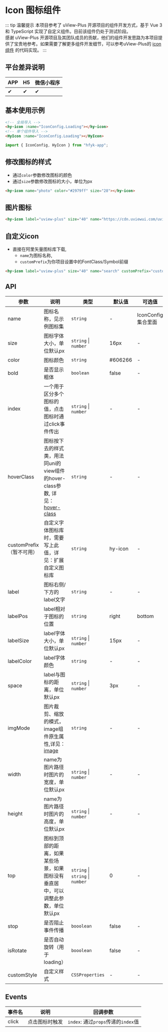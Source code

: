 # Icon 图标组件
::: tip 温馨提示
本项目参考了 uView-Plus 开源项目的组件开发方式，基于 Vue 3 和 TypeScript 实现了自定义组件。目前该组件仍处于测试阶段。<br>
感谢 uView-Plus 开源项目及其团队成员的贡献，他们的组件开发思路为本项目提供了宝贵地参考。如果需要了解更多组件开发细节，可以参考uView-Plus的 [icon组件](https://uiadmin.net/uview-plus/components/icon.html) 的代码实现。
:::

## 平台差异说明

| APP | H5 | 微信小程序 |
|---|---|----|
|✔| ✔  | ✔     |

## 基本使用示例

```html
<!-- 全局导入 -->
<hy-icon :name="IconConfig.Loading"></hy-icon>
<!-- 单个组件导入 -->
<HyIcon :name="IconConfig.Loading"></HyIcon>
```
```js
import { IconConfig, HyIcon } from "hfyk-app";
```

## 修改图标的样式
- 通过`color`参数修改图标的颜色
- 通过`size`参数修改图标的大小，单位为px
```html
<hy-icon name="photo" color="#2979ff" size="28"></hy-icon>
```

## 图片图标
```html
<hy-icon label="uview-plus" size="40" name="https://cdn.uviewui.com/uview/example/button.png"></hy-icon>
```

## 自定义icon
- 直接在阿里矢量图标库下载, 
  - `name`为图标名称, 
  - `customPrefix`为你项目设置中的FontClass/Symbol前缀
```html
<hy-icon label="uview-plus" size="40" name="search" customPrefix="custom-icon"></hy-icon>
```


## API

| 参数                 | 说明                                                                                                        | 类型                               | 默认值     | 可选值            |
| -------------------- |-----------------------------------------------------------------------------------------------------------|----------------------------------|---------|----------------|
| name                 | 图标名称，见示例图标集                                                                                               | `string`                         | -       | IconConfig集合里面 |
| size            | 图标字体大小，单位默认px                                                                                             | `string` \| `number`             | 16px    | -              |
| color           | 图标颜色                                                                                                      | `string`                         | #606266 | -              |
| bold               | 是否显示粗体                                                                                                    | `boolean`                        | false   | -              |
| index            | 一个用于区分多个图标的值，点击图标时通过click事件传出                                                                             | `string` \| `number`             | -       | -              |
| hoverClass                 | 图标按下去的样式类，用法同uni的view组件的hover-class参数, 详见：[hover-class](https://uniapp.dcloud.net.cn/component/view.html) | `string`                         | -       | -              |
| customPrefix（暂不可用）      | 自定义字体图标库时，需要写上此值，详见：扩展自定义图标库                                                                              | `string`                         | hy-icon | -              |
| label       | 图标右侧/下方的label文字                                                                                           | `string`                         | -       | -              |
| labelPos  | label相对于图标的位置                                                                                             | `string`                         | right   | bottom         |
| labelSize   | label字体大小，单位默认px                                                                                          | `string` \| `number`             | 15px    | -              |
| labelColor     | label字体颜色                                                                                                 | `string`                         | -       | -              |
| space      | label与图标的距离，单位默认px                                                                                        | `string` \| `number`             | 3px     | -              |
| imgMode | 图片裁剪、缩放的模式，image组件原生属性,详见：[image](https://uniapp.dcloud.net.cn/component/image.html#image)                | `string`                         | -       | -              |
| width | name为图片路径时图片的宽度，单位默认px                                                                                    | `string` \| `number`             | -       | -              |
| height | name为图片路径时图片的高度，单位默认px                                                                                    | `string` \| `number`             | -       | -              |
| top | 图标到顶部的距离，如果某些场景，如果图标没有垂直居中，可以调整此参数，单位默认px                                                                 | `string` \| `string` \| `number` | 0       | -              |
| stop | 是否阻止事件传播                                                                                                  | `booolean`                       | false   | -              |
| isRotate | 是否自动旋转（用于loading）                                                                                         | `booolean`                       | false   | -              |
| customStyle | 自定义样式                                                                                                     | `CSSProperties`                  | -       | -              |

## Events
|事件名|说明| 回调参数                         |
|--|--|------------------------------|
|click|点击图标时触发| `index`: 通过`props`传递的`index`值 |
